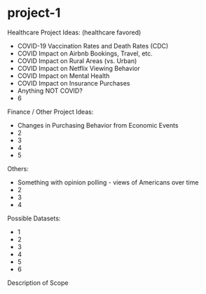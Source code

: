 # project-1


Healthcare Project Ideas: (healthcare favored)
- COVID-19 Vaccination Rates and Death Rates (CDC)
- COVID Impact on Airbnb Bookings, Travel, etc.
- COVID Impact on Rural Areas (vs. Urban)
- COVID Impact on Netflix Viewing Behavior
- COVID Impact on Mental Health
- COVID Impact on Insurance Purchases
- Anything NOT COVID?
- 6

Finance / Other Project Ideas:
- Changes in Purchasing Behavior from Economic Events
- 2
- 3
- 4
- 5

Others:
- Something with opinion polling - views of Americans over time
- 2
- 3
- 4



Possible Datasets:
- 1
- 2
- 3
- 4
- 5
- 6





Description of Scope
